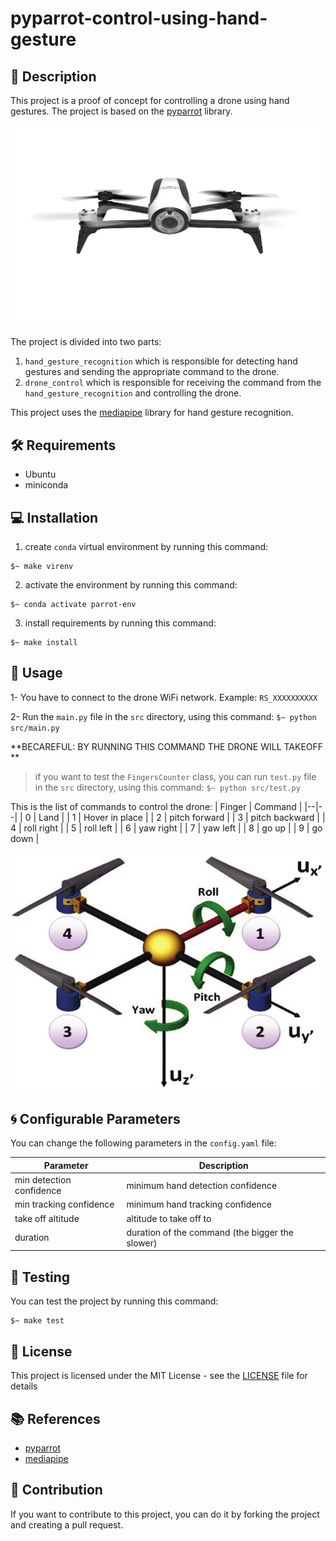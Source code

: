 # pyparrot-control-using-hand-gesture

## 📖 Description

This project is a proof of concept for controlling a drone using hand gestures. The project is based on the [pyparrot](https://pypi.org/project/pyparrot/) library.

![Parrot Bopop 2](fixtures/bepop2.jpg)


The project is divided into two parts:
1. `hand_gesture_recognition` which is responsible for detecting hand gestures and sending the appropriate command to the drone.
2. `drone_control` which is responsible for receiving the command from the `hand_gesture_recognition` and controlling the drone.

This project uses the [mediapipe](https://pypi.org/project/mediapipe/) library for hand gesture recognition.

## 🛠️ Requirements

- Ubuntu
- miniconda

## 💻 Installation


1. create `conda` virtual environment by running this command:

```
$~ make virenv
```

2. activate the environment by running this command:

```
$~ conda activate parrot-env
```



3. install requirements by running this command:

```
$~ make install
```

## 📑 Usage

1- You have to connect to the drone WiFi network. Example: `RS_XXXXXXXXXX`

2- Run the `main.py` file in the `src` directory, using this command:
    ```
    $~ python src/main.py
    ```

**BECAREFUL: BY RUNNING THIS COMMAND THE DRONE WILL TAKEOFF **

> if you want to test the `FingersCounter` class, you can run `test.py` file in the `src` directory, using this command:
    ```
    $~ python src/test.py
    ```


This is the list of commands to control the drone:
| Finger | Command |
|--|--|
| 0 | Land |
| 1 | Hover in place |
| 2 | pitch forward |
| 3 | pitch backward |
| 4 | roll right |
| 5 | roll left |
| 6 | yaw right |
| 7 | yaw left |
| 8 | go up |
| 9 | go down |

![Roll, Pitch & Yaw](fixtures/rotations.png)


## 🌀 Configurable Parameters

You can change the following parameters in the `config.yaml` file:

| Parameter | Description |
|--|--|
| min detection confidence | minimum hand detection confidence |
| min tracking confidence | minimum hand tracking confidence |
| take off altitude | altitude to take off to |
| duration | duration of the command (the bigger the slower)|


## 🧪 Testing

You can test the project by running this command:

```
$~ make test
```

## 📝 License

This project is licensed under the MIT License - see the [LICENSE](LICENSE) file for details

## 📚 References

- [pyparrot](https://pypi.org/project/pyparrot/)
- [mediapipe](https://pypi.org/project/mediapipe/)

## 🔼 Contribution

If you want to contribute to this project, you can do it by forking the project and creating a pull request.
